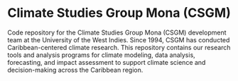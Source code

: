 # Climate Studies Group Mona (CSGM)

Code repository for the Climate Studies Group Mona (CSGM) development team at the University of the West Indies. Since 1994, CSGM has conducted Caribbean-centered climate research. This repository contains our research tools and analysis programs for climate modeling, data analysis, forecasting, and impact assessment to support climate science and decision-making across the Caribbean region.

